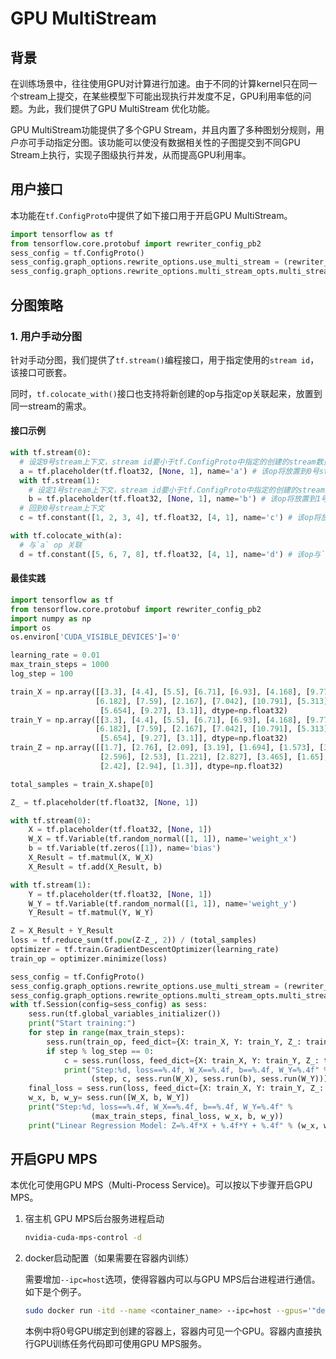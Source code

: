 #	GPU MultiStream

## 背景

在训练场景中，往往使用GPU对计算进行加速。由于不同的计算kernel只在同一个stream上提交，在某些模型下可能出现执行并发度不足，GPU利用率低的问题。为此，我们提供了GPU MultiStream 优化功能。

GPU MultiStream功能提供了多个GPU Stream，并且内置了多种图划分规则，用户亦可手动指定分图。该功能可以使没有数据相关性的子图提交到不同GPU Stream上执行，实现子图级执行并发，从而提高GPU利用率。

## 用户接口

本功能在`tf.ConfigProto`中提供了如下接口用于开启GPU MultiStream。

```python
import tensorflow as tf
from tensorflow.core.protobuf import rewriter_config_pb2
sess_config = tf.ConfigProto()
sess_config.graph_options.rewrite_options.use_multi_stream = (rewriter_config_pb2.RewriterConfig.ON) # 开启multi-stream功能
sess_config.graph_options.rewrite_options.multi_stream_opts.multi_stream_num = 4 # 创建的stream数量
```

## 分图策略

### 1. 用户手动分图

针对手动分图，我们提供了`tf.stream()`编程接口，用于指定使用的`stream id`，该接口可嵌套。

同时，`tf.colocate_with()`接口也支持将新创建的op与指定op关联起来，放置到同一stream的需求。

#### 接口示例

```python
with tf.stream(0): 
  # 设定0号stream上下文，stream id要小于tf.ConfigProto中指定的创建的stream数量
  a = tf.placeholder(tf.float32, [None, 1], name='a') # 该op将放置到0号stream上
  with tf.stream(1): 
    # 设定1号stream上下文，stream id要小于tf.ConfigProto中指定的创建的stream数量
    b = tf.placeholder(tf.float32, [None, 1], name='b') # 该op将放置到1号stream上
  # 回到0号stream上下文
  c = tf.constant([1, 2, 3, 4], tf.float32, [4, 1], name='c') # 该op将放置到0号stream上

with tf.colocate_with(a): 
  # 与`a` op 关联
  d = tf.constant([5, 6, 7, 8], tf.float32, [4, 1], name='d') # 该op与`a` op相关联，即放置到同一个GPU stream上
```

#### 最佳实践

```python
import tensorflow as tf
from tensorflow.core.protobuf import rewriter_config_pb2
import numpy as np
import os
os.environ['CUDA_VISIBLE_DEVICES']='0'

learning_rate = 0.01
max_train_steps = 1000
log_step = 100

train_X = np.array([[3.3], [4.4], [5.5], [6.71], [6.93], [4.168], [9.779],
                   [6.182], [7.59], [2.167], [7.042], [10.791], [5.313], [7.997],
                    [5.654], [9.27], [3.1]], dtype=np.float32)
train_Y = np.array([[3.3], [4.4], [5.5], [6.71], [6.93], [4.168], [9.779],
                   [6.182], [7.59], [2.167], [7.042], [10.791], [5.313], [7.997],
                    [5.654], [9.27], [3.1]], dtype=np.float32)
train_Z = np.array([[1.7], [2.76], [2.09], [3.19], [1.694], [1.573], [3.336],
                    [2.596], [2.53], [1.221], [2.827], [3.465], [1.65], [2.904],
                    [2.42], [2.94], [1.3]], dtype=np.float32)

total_samples = train_X.shape[0]

Z_ = tf.placeholder(tf.float32, [None, 1])

with tf.stream(0):
    X = tf.placeholder(tf.float32, [None, 1])
    W_X = tf.Variable(tf.random_normal([1, 1]), name='weight_x')
    b = tf.Variable(tf.zeros([1]), name='bias')
    X_Result = tf.matmul(X, W_X)
    X_Result = tf.add(X_Result, b)

with tf.stream(1):
    Y = tf.placeholder(tf.float32, [None, 1])
    W_Y = tf.Variable(tf.random_normal([1, 1]), name='weight_y')
    Y_Result = tf.matmul(Y, W_Y)

Z = X_Result + Y_Result
loss = tf.reduce_sum(tf.pow(Z-Z_, 2)) / (total_samples)
optimizer = tf.train.GradientDescentOptimizer(learning_rate)
train_op = optimizer.minimize(loss)

sess_config = tf.ConfigProto()
sess_config.graph_options.rewrite_options.use_multi_stream = (rewriter_config_pb2.RewriterConfig.ON)
sess_config.graph_options.rewrite_options.multi_stream_opts.multi_stream_num = 2
with tf.Session(config=sess_config) as sess:
    sess.run(tf.global_variables_initializer())
    print("Start training:")
    for step in range(max_train_steps):
        sess.run(train_op, feed_dict={X: train_X, Y: train_Y, Z_: train_Z})
        if step % log_step == 0:
            c = sess.run(loss, feed_dict={X: train_X, Y: train_Y, Z_: train_Z})
            print("Step:%d, loss==%.4f, W_X==%.4f, b==%.4f, W_Y=%.4f" %
                  (step, c, sess.run(W_X), sess.run(b), sess.run(W_Y)))
    final_loss = sess.run(loss, feed_dict={X: train_X, Y: train_Y, Z_: train_Z})
    w_x, b, w_y= sess.run([W_X, b, W_Y])
    print("Step:%d, loss==%.4f, W_X==%.4f, b==%.4f, W_Y=%.4f" %
                  (max_train_steps, final_loss, w_x, b, w_y))
    print("Linear Regression Model: Z=%.4f*X + %.4f*Y + %.4f" % (w_x, w_y, b))
```

## 开启GPU MPS

本优化可使用GPU MPS（Multi-Process Service)。可以按以下步骤开启GPU MPS。

1. 宿主机 GPU MPS后台服务进程启动

   ```bash
   nvidia-cuda-mps-control -d
   ```

2. docker启动配置（如果需要在容器内训练）

   需要增加`--ipc=host`选项，使得容器内可以与GPU MPS后台进程进行通信。如下是个例子。

   ```bash
   sudo docker run -itd --name <container_name> --ipc=host --gpus='"device=0"' <image_id> bash
   ```

   本例中将0号GPU绑定到创建的容器上，容器内可见一个GPU。容器内直接执行GPU训练任务代码即可使用GPU MPS服务。

